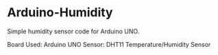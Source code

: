 # Arduino-Humidity
Simple humidity sensor code for Arduino UNO.

Board Used: Arduino UNO
Sensor: DHT11 Temperature/Humidity Sensor
